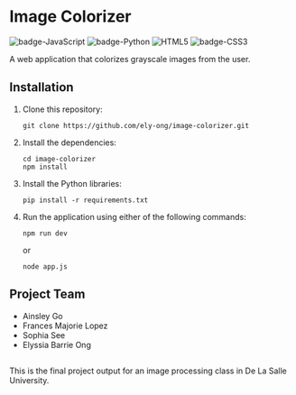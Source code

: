 # Image Colorizer
![badge-JavaScript](https://img.shields.io/badge/JavaScript-%23323330.svg?style=flat&logo=javascript&logoColor=%23F7DF1E)
![badge-Python](https://img.shields.io/badge/Python-3670A0?style=flat&logo=python&logoColor=white)
![HTML5](https://img.shields.io/badge/HTML-%23E34F26.svg?style=flat&logo=html5&logoColor=white)
![badge-CSS3](https://img.shields.io/badge/CSS-%231572B6.svg?style=flat&logo=css3&logoColor=white)

A web application that colorizes grayscale images from the user.

## Installation
1. Clone this repository:
   ```
   git clone https://github.com/ely-ong/image-colorizer.git
   ```
2. Install the dependencies:
   ```
   cd image-colorizer
   npm install
   ```
3. Install the Python libraries:
   ```
   pip install -r requirements.txt
   ```
1. Run the application using either of the following commands:
   ```
   npm run dev
   ```
   or
   ```
   node app.js
   ```

## Project Team
- Ainsley Go
- Frances Majorie Lopez
- Sophia See
- Elyssia Barrie Ong
##
This is the final project output for an image processing class in De La Salle University. 
